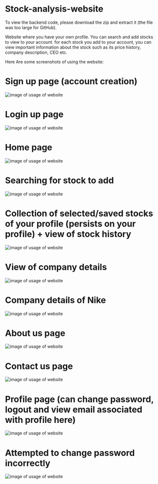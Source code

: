 # Stock-analysis-website
To view the backend code, please download the zip and extract it (the file was too large for GitHub).

Website where you have your own profile. You can search and add stocks to view to your account. for each stock you add to your account, you can view important information about the stock such as its price history, company description, CEO etc.

Here Are some screenshots of using the website:
# Sign up page (account creation)
![image of usage of website](./screenshots%20of%20usage/Screenshot%202024-07-18%20195339.png)
# Login up page
![image of usage of website](./screenshots%20of%20usage/Screenshot%202024-07-18%20195400.png)
# Home page
![image of usage of website](./screenshots%20of%20usage/Screenshot%202024-07-18%20195412.png)
# Searching for stock to add
![image of usage of website](./screenshots%20of%20usage/Screenshot%202024-07-18%20195440.png)
# Collection of selected/saved stocks of your profile (persists on your profile) + view of stock history
![image of usage of website](./screenshots%20of%20usage/Screenshot%202024-07-18%20195558.png)
# View of company details
![image of usage of website](./screenshots%20of%20usage/Screenshot%202024-07-18%20195623.png)
# Company details of Nike
![image of usage of website](./screenshots%20of%20usage/Screenshot%202024-07-18%20195639.png)
# About us page
![image of usage of website](./screenshots%20of%20usage/Screenshot%202024-07-18%20195658.png)
# Contact us page
![image of usage of website](./screenshots%20of%20usage/Screenshot%202024-07-18%20195718.png)
# Profile page (can change password, logout and view email associated with profile here)
![image of usage of website](./screenshots%20of%20usage/Screenshot%202024-07-18%20195729.png)
# Attempted to change password incorrectly 
![image of usage of website](./screenshots%20of%20usage/Screenshot%202024-07-18%20195756.png)
